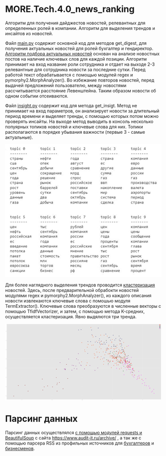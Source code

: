 # MORE.Tech.4.0_news_ranking
Алгоритм для получения дайджестов новостей, релевантных для определенных ролей в компании. Алгоритм для выделения трендов и инсайтов из новостей.

Файл [main.py](./main.py) содержит основной код для методов get_digest, для получения актуальных новостей для ролей бухгалтер и гендиректор. [Алгоритм подбора актуальных новостей](./algorithms/digest.ipynb) основан на анализе новостных постов на наличие ключевых слов для каждой позиции. Алгоритм принимает на вход название роли сотрудника и отдает на выходе 2-3 релевантные для сотрудника новости за последние сутки. Перед работой текст обрабатывается с помощью модулей regex и pymorphy2.MorphAnalyzer(). Во избежание повторов новостей, перед выдачей предложений пользователю, между новостями рассчитывается расстояние Левенштейна. Таким образом новости об одном событии отсеиваются.

Файл [insight.py](./insight.py) содержит код для метода get_insigt. Метод не принимает на вход параметров, он анализирует новости за длительный период времени и выделяет тренды, с помощью которых потом можно проверять инсайты. На выходе метод выводить в консоль несколько попуярных топиков новостей и ключевые слова для них. Топики располагаются в порядке убывания важности (первые 3 - самые актуальные).

![Пример выделения трендов новостей за вторую половину 2022 года](https://github.com/karpova01/MORE.Tech.4.0_news_ranking/blob/main/data/topics_news.jpg)

Для более наглядного выделения трендов проводится [кластеризация](./algorithms/news_clustering.ipynb) новостей. Здесь, после предварительной обрабокти новостей модулями regex и pymorphy2.MorphAnalyzer(), из каждого описания новости извлекаются ключевые слова с помошью модуля TermExtractor(). Ключевые слова преобразуются в численные векторы с помощью TfidfVectorizer, и затем, с помощью метода K-средних, осуществляется кластеризация. Явно выдялются три тренда.

![Пример кластеризации новостей за 2022 год](https://github.com/karpova01/MORE.Tech.4.0_news_ranking/blob/main/data/clastering_news.png)

# Парсинг данных
Парсинг данных осуществлялся [с помощью модулей requests и BeautifulSoup](./parsers/parser_audit_2022.ipynb) с сайта https://www.audit-it.ru/archive/ , а так же с помощью парсера RSS из профильных источников для [бухгалтеров](./parsers/accounting_parser.ipynb) и [бизнесменов](./parsers/business_parseripynb). 
